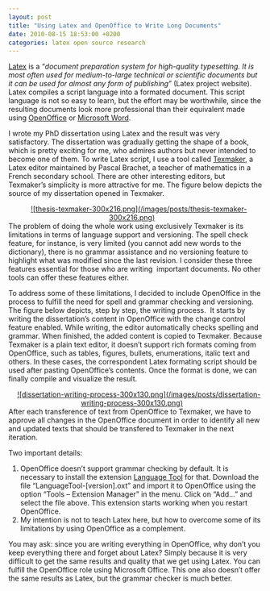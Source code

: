 ```yaml
---
layout: post
title: "Using Latex and OpenOffice to Write Long Documents"
date: 2010-08-15 18:53:00 +0200
categories: latex open source research
---
```


<a href="http://www.latex-project.org/">Latex</a> is a “<i>document preparation system for high-quality typesetting. It is most often used for medium-to-large technical or scientific documents but it can be used for almost any form of publishing</i>” (Latex project website). Latex compiles a script language into a formated document. This script language is not so easy to learn, but the effort may be worthwhile, since the resulting documents look more professional than their equivalent made using <a href="http://www.openoffice.org/">OpenOffice</a> or <a href="http://office.microsoft.com/">Microsoft Word</a>.

I wrote my PhD dissertation using Latex and the result was very satisfactory. The dissertation was gradually getting the shape of a book, which is pretty exciting for me, who admires authors but never intended to become one of them. To write Latex script, I use a tool called <a href="http://www.xm1math.net/texmaker/">Texmaker</a>, a Latex editor maintained by Pascal Brachet, a teacher of mathematics in a French secondary school. There are other interesting editors, but Texmaker’s simplicity is more attractive for me. The figure below depicts the source of my dissertation opened in Texmaker.

<div style="clear: both; text-align: center;"><a href="http://69.89.31.239/~hildeber/wp-content/uploads/2010/08/thesis-texmaker.png" style="margin-left: 1em; margin-right: 1em;">![thesis-texmaker-300x216.png](/images/posts/thesis-texmaker-300x216.png)</a></div>
The problem of doing the whole work using exclusively Texmaker is its limitations in terms of language support and versioning. The spell check feature, for instance, is very limited (you cannot add new words to the dictionary), there is no grammar assistance and no versioning feature to highlight what was modified since the last revision. I consider these three features essential for those who are writing  important documents. No other tools can offer these features either.

To address some of these limitations, I decided to include OpenOffice in the process to fulfill the need for spell and grammar checking and versioning. The figure below depicts, step by step, the writing process.  It starts by writing the dissertation’s content in OpenOffice with the change control feature enabled. While writing, the editor automatically checks spelling and grammar. When finished, the added content is copied to Texmaker. Because Texmaker is a plain text editor, it doesn’t support rich formats coming from OpenOffice, such as tables, figures, bullets, enumerations, italic text and others. In these cases, the correspondent Latex formating script should be used after pasting OpenOffice’s contents. Once the format is done, we can finally compile and visualize the result.

<div style="clear: both; text-align: center;"><a href="http://69.89.31.239/~hildeber/wp-content/uploads/2010/08/dissertation-writing-process.png" style="margin-left: 1em; margin-right: 1em;">![dissertation-writing-process-300x130.png](/images/posts/dissertation-writing-process-300x130.png)</a></div>
After each transference of text from OpenOffice to Texmaker, we have to approve all changes in the OpenOffice document in order to identify all new and updated texts that should be transfered to Texmaker in the next iteration.

Two important details:

<ol>
<li>OpenOffice doesn’t support grammar checking by default. It is necessary to install the extension <a href="http://extensions.services.openoffice.org/pt-br/project/languagetool">Language Tool</a> for that. Download the file “LanguageTool-[version].oxt” and import it to OpenOffice using the option “Tools – Extension Manager” in the menu. Click on “Add…” and select the file above. This extension starts working when you restart OpenOffice.</li>
<li>My intention is not to teach Latex here, but how to overcome some of its limitations by using OpenOffice as a complement.</li>
</ol>
You may ask: since you are writing everything in OpenOffice, why don’t you keep everything there and forget about Latex? Simply because it is very difficult to get the same results and quality that we get using Latex. You can fulfill the OpenOffice role using Microsoft Office. This one also doesn’t offer the same results as Latex, but the grammar checker is much better.
